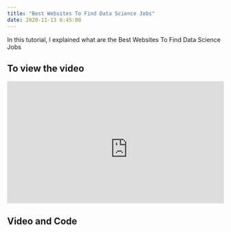 ```yaml
---
title: "Best Websites To Find Data Science Jobs"
date: 2020-11-13 6:45:00
---
```


In this tutorial, I explained what are the Best Websites To Find Data Science Jobs

## To view the video

<div style="position: relative; padding-bottom: 56.25%; height: 0; overflow: hidden;">
  <iframe width="560" height="315" src="https://www.youtube.com/embed/SMSiQgeoWeI" title="YouTube video player" frameborder="0" allow="accelerometer; autoplay; clipboard-write; encrypted-media; gyroscope; picture-in-picture" allowfullscreen></iframe>
</div>

## Video and Code

<a href="https://www.youtube.com/watch?v=SMSiQgeoWeI&ab_channel=LearnMachineLearning"  class="btn btn-info" role="button" target="_blank"> <i class="fa fa-youtube fa-2x" aria-hidden="true"></i></a>

